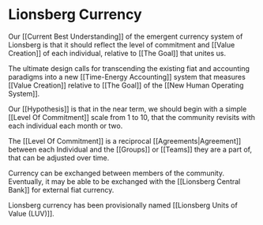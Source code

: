 # Lionsberg Currency

 Our [[Current Best Understanding]] of the emergent currency system of Lionsberg is that it should reflect the level of commitment and [[Value Creation]] of each individual, relative to [[The Goal]] that unites us.  

The ultimate design calls for transcending the existing fiat and accounting paradigms into a new [[Time-Energy Accounting]] system that measures [[Value Creation]] relative to [[The Goal]] of the [[New Human Operating System]]. 

Our [[Hypothesis]] is that in the near term, we should begin with a simple [[Level Of Commitment]] scale from 1 to 10, that the community revisits with each individual each month or two. 

The [[Level Of Commitment]] is a reciprocal [[Agreements|Agreement]] between each Individual and the [[Groups]] or [[Teams]] they are a part of, that can be adjusted over time. 

Currency can be exchanged between members of the community. Eventually, it may be able to be exchanged with the [[Lionsberg Central Bank]] for external fiat currency. 

Lionsberg currency has been provisionally named [[Lionsberg Units of Value (LUV)]]. 
